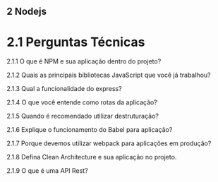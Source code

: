 ## 2 Nodejs
# 2.1 Perguntas Técnicas
2.1.1 O que é NPM e sua aplicação dentro do projeto?

2.1.2 Quais as principais bibliotecas JavaScript que você já trabalhou?

2.1.3 Qual a funcionalidade do express?

2.1.4 O que você entende como rotas da aplicação?

2.1.5 Quando é recomendado utilizar destruturação?

2.1.6 Explique o funcionamento do Babel para aplicação?

2.1.7 Porque devemos utilizar webpack para aplicações em produção?

2.1.8 Defina Clean Architecture e sua aplicação no projeto.

2.1.9 O que é uma API Rest?